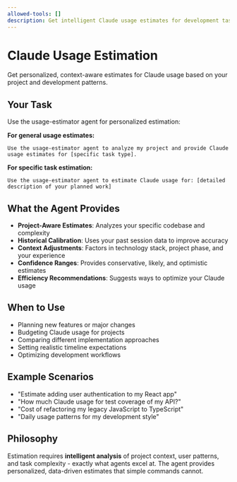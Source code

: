```yaml
---
allowed-tools: []
description: Get intelligent Claude usage estimates for development tasks
---
```


# Claude Usage Estimation

Get personalized, context-aware estimates for Claude usage based on your project and development patterns.

## Your Task
Use the usage-estimator agent for personalized estimation:

**For general usage estimates:**
```
Use the usage-estimator agent to analyze my project and provide Claude usage estimates for [specific task type].
```

**For specific task estimation:**
```
Use the usage-estimator agent to estimate Claude usage for: [detailed description of your planned work]
```

## What the Agent Provides
- **Project-Aware Estimates**: Analyzes your specific codebase and complexity
- **Historical Calibration**: Uses your past session data to improve accuracy
- **Context Adjustments**: Factors in technology stack, project phase, and your experience
- **Confidence Ranges**: Provides conservative, likely, and optimistic estimates
- **Efficiency Recommendations**: Suggests ways to optimize your Claude usage

## When to Use
- Planning new features or major changes
- Budgeting Claude usage for projects
- Comparing different implementation approaches
- Setting realistic timeline expectations
- Optimizing development workflows

## Example Scenarios
- "Estimate adding user authentication to my React app"
- "How much Claude usage for test coverage of my API?"
- "Cost of refactoring my legacy JavaScript to TypeScript"
- "Daily usage patterns for my development style"

## Philosophy
Estimation requires **intelligent analysis** of project context, user patterns, and task complexity - exactly what agents excel at. The agent provides personalized, data-driven estimates that simple commands cannot.